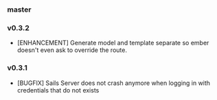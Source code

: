 ### master

### v0.3.2
* [ENHANCEMENT] Generate model and template separate so ember doesn't even ask to override the route.

### v0.3.1
* [BUGFIX] Sails Server does not crash anymore when logging in with credentials that do not exists
